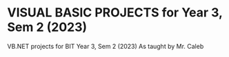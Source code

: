 # VISUAL BASIC PROJECTS for Year 3, Sem 2 (2023)

VB.NET projects for BIT Year 3, Sem 2 (2023)
As taught by Mr. Caleb
